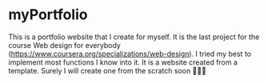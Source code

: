 # myPortfolio
This is a portfolio website that I create for myself. It is the last project for the course Web design for everybody (https://www.coursera.org/specializations/web-design). I tried my best to implement most functions I know into it. It is a website created from a template. Surely I will create one from the scratch soon 💪💪💪
